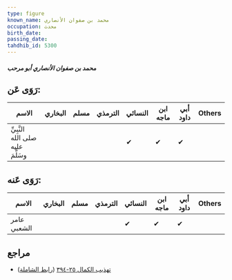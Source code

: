 ```yaml
---
type: figure
known_name: محمد بن صفوان الأنصاري
occupation: محدث
birth_date:
passing_date:
tahdhib_id: 5300
---
```

##### محمد بن صفوان الأنصاري أبو مرحب

## رَوَى عَن:
| الاسم                             | البخاري | مسلم | الترمذي | النسائي | ابن ماجه | أبي داود | Others |
| --------------------------------- | ------- | ---- | ------- | ------- | -------- | -------- | ------ |
| النَّبِيِّ صلى الله عليه وسَلَّمَ |         |      |         | ✔       | ✔        | ✔        |        |
## رَوَى عَنه:
| الاسم       | البخاري | مسلم | الترمذي | النسائي | ابن ماجه | أبي داود | Others |
| ----------- | ------- | ---- | ------- | ------- | -------- | -------- | ------ |
| عامر الشعبي |         |      |         | ✔       | ✔        | ✔        |        |
## مراجع
- [تهذيب الكمال ٢٥-٣٩٤](obsidian://open?vault=Tahdhib-al-Kamal&file=Figures/٥٣٠٠-محمد%20بن%20صفوان%20الأنصاري%20أبو%20مرحب) ([رابط الشاملة](https://shamela.ws/book/3722/13487))